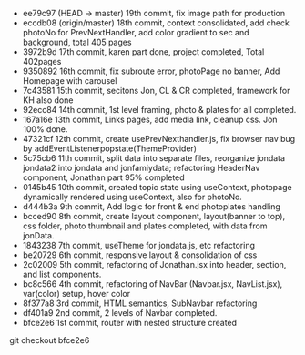- ee79c97 (HEAD -> master) 19th commit, fix image path for production
- eccdb08 (origin/master) 18th commit, context consolidated, add check photoNo for PrevNextHandler, add color gradient to sec and background, total 405 pages
- 3972b9d 17th commit, karen part done, project completed, Total 402pages
- 9350892 16th commit, fix subroute error, photoPage no banner, Add Homepage with carousel
- 7c43581 15th commit, secitons Jon, CL & CR completed, framework for KH also done
- 92ecc84 14th commit, 1st level framing, photo & plates for all completed.
- 167a16e 13th commit, Links pages, add media link, cleanup css. Jon 100% done.
- 47321cf 12th commit, create usePrevNexthandler.js, fix browser nav bug by addEventListenerpopstate(ThemeProvider)
- 5c75cb6 11th commit, split data into separate files, reorganize jondata jondata2 into jondata and jonfamiydata; refactoring HeaderNav component, Jonathan part 95% completed
- 0145b45 10th commit, created topic state using useContext, photopage dynamically rendered using useContext, also for photoNo.
- d444b3a 9th commit, Add logic for front & end photoplates handling
- bcced90 8th commit, create layout component, layout(banner to top), css folder, photo thumbnail and plates completed, with data from jonData.
- 1843238 7th commit, useTheme for jondata.js, etc refactoring
- be20729 6th commit, responsive layout & consolidation of css
- 2c02009 5th commit, refactoring of Jonathan.jsx into header, section, and list components.
- bc8c566 4th commit, refactoring of NavBar (Navbar.jsx, NavList.jsx), var(color) setup, hover color
- 8f377a8 3rd commit, HTML semantics, SubNavbar refactoring
- df401a9 2nd commit, 2 levels of Navbar completed.
- bfce2e6 1st commit, router with nested structure created

git checkout bfce2e6
